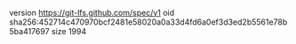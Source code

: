 version https://git-lfs.github.com/spec/v1
oid sha256:452714c470970bcf2481e58020a0a33d4fd6a0ef3d3ed2b5561e78b5ba417697
size 1994
